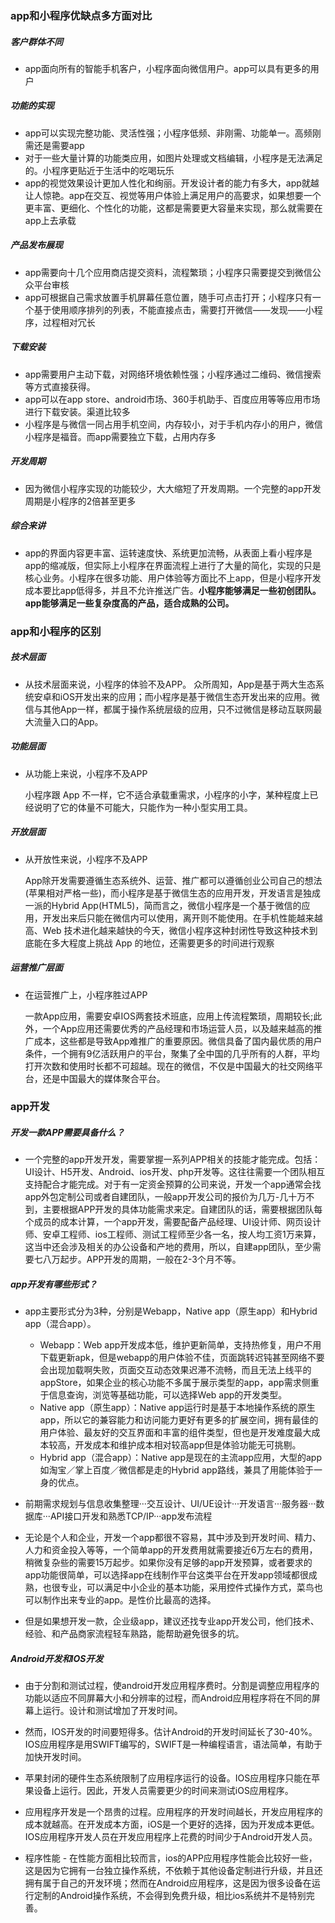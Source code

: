 ### app和小程序优缺点多方面对比



##### 客户群体不同

- app面向所有的智能手机客户，小程序面向微信用户。app可以具有更多的用户

##### 功能的实现

- app可以实现完整功能、灵活性强；小程序低频、非刚需、功能单一。高频刚需还是需要app
- 对于一些大量计算的功能类应用，如图片处理或文档编辑，小程序是无法满足的。小程序更贴近于生活中的吃喝玩乐
- app的视觉效果设计更加人性化和绚丽。开发设计者的能力有多大，app就越让人惊艳。app在交互、视觉等用户体验上满足用户的高要求，如果想要一个更丰富、更细化、个性化的功能，这都是需要更大容量来实现，那么就需要在app上去承载

##### 产品发布展现

- app需要向十几个应用商店提交资料，流程繁琐；小程序只需要提交到微信公众平台审核
- app可根据自己需求放置手机屏幕任意位置，随手可点击打开；小程序只有一个基于使用顺序排列的列表，不能直接点击，需要打开微信——发现——小程序，过程相对冗长

##### 下载安装

- app需要用户主动下载，对网络环境依赖性强；小程序通过二维码、微信搜索等方式直接获得。
- app可以在app store、android市场、360手机助手、百度应用等等应用市场进行下载安装。渠道比较多
- 小程序是与微信一同占用手机空间，内存较小，对于手机内存小的用户，微信小程序是福音。而app需要独立下载，占用内存多

##### 开发周期

- 因为微信小程序实现的功能较少，大大缩短了开发周期。一个完整的app开发周期是小程序的2倍甚至更多

##### 综合来讲

- app的界面内容更丰富、运转速度快、系统更加流畅，从表面上看小程序是app的缩减版，但实际上小程序在界面流程上进行了大量的简化，实现的只是核心业务。小程序在很多功能、用户体验等方面比不上app，但是小程序开发成本要比app低得多，并且不允许推送广告。**小程序能够满足一些初创团队。app能够满足一些复杂度高的产品，适合成熟的公司。**





### app和小程序的区别



##### 技术层面

- 从技术层面来说，小程序的体验不及APP。 众所周知，App是基于两大生态系统安卓和iOS开发出来的应用；而小程序是基于微信生态开发出来的应用。微信与其他App一样，都属于操作系统层级的应用，只不过微信是移动互联网最大流量入口的App。

##### 功能层面

- 从功能上来说，小程序不及APP

  小程序跟 App 不一样，它不适合承载重需求，小程序的小字，某种程度上已经说明了它的体量不可能大，只能作为一种小型实用工具。

##### 开放层面

- 从开放性来说，小程序不及APP

  App除开发需要遵循生态系统外、运营、推广都可以遵循创业公司自己的想法(苹果相对严格一些)，而小程序是基于微信生态的应用开发，开发语言是独成一派的Hybrid App(HTML5)，简而言之，微信小程序是一个基于微信的应用，开发出来后只能在微信内可以使用，离开则不能使用。在手机性能越来越高、Web 技术进化越来越快的今天，微信小程序这种封闭性导致这种技术到底能在多大程度上挑战 App 的地位，还需要更多的时间进行观察

##### 运营推广层面

- 在运营推广上，小程序胜过APP

  一款App应用，需要安卓IOS两套技术班底，应用上传流程繁琐，周期较长;此外，一个App应用还需要优秀的产品经理和市场运营人员，以及越来越高的推广成本，这些都是导致App难推广的重要原因。微信具备了国内最优质的用户条件，一个拥有9亿活跃用户的平台，聚集了全中国的几乎所有的人群，平均打开次数和使用时长都不可超越。现在的微信，不仅是中国最大的社交网络平台，还是中国最大的媒体聚合平台。





### app开发



##### 开发一款APP需要具备什么？

- 一个完整的app开发开发，需要掌握一系列APP相关的技能才能完成。包括：UI设计、H5开发、Android、ios开发、php开发等。这往往需要一个团队相互支持配合才能完成。对于有一定资金预算的公司来说，开发一个app通常会找app外包定制公司或者自建团队，一般app开发公司的报价为几万-几十万不到，主要根据APP开发的具体功能需求来定。自建团队的话，需要根据团队每个成员的成本计算，一个app开发，需要配备产品经理、UI设计师、网页设计师、安卓工程师、ios工程师、测试工程师至少各一名，按人均工资1万来算，这当中还会涉及相关的办公设备和产地的费用，所以，自建app团队，至少需要七八万起步。APP开发的周期，一般在2-3个月不等。

##### app开发**有哪些形式？**

- app主要形式分为3种，分别是Webapp，Native app（原生app）和Hybrid app（混合app）。
  - Webapp：Web app开发成本低，维护更新简单，支持热修复，用户不用下载更新apk，但是webapp的用户体验不佳，页面跳转迟钝甚至网络不要会出现加载啊失败，页面交互动态效果迟滞不流畅，而且无法上线平的appStore，如果企业的核心功能不多属于展示类型的app，app需求侧重于信息查询，浏览等基础功能，可以选择Web app的开发类型。
  - Native app（原生app）：Native app运行时是基于本地操作系统的原生app，所以它的兼容能力和访问能力更好有更多的扩展空间，拥有最佳的用户体验、最友好的交互界面和丰富的组件类型，但也是开发难度最大成本较高，开发成本和维护成本相对较高app但是体验功能无可挑剔。
  - Hybrid app（混合app）：Native app是现在的主流app应用，大型的app如淘宝／掌上百度／微信都是走的Hybrid app路线，兼具了用能体验于一身的优点。

- 前期需求规划与信息收集整理···交互设计、UI/UE设计···开发语言···服务器···数据库···API接口开发和熟悉TCP/IP···app发布流程

- 无论是个人和企业，开发一个app都很不容易，其中涉及到开发时间、精力、人力和资金投入等等，一个简单app的开发费用就需要接近6万左右的费用，稍微复杂些的需要15万起步。如果你没有足够的app开发预算，或者要求的app功能很简单，可以选择app在线制作平台这类平台在开发app领域都很成熟，也很专业，可以满足中小企业的基本功能，采用控件式操作方式，菜鸟也可以制作出来专业的app。是性价比最高的选择。

-  但是如果想开发一款，企业级app，建议还找专业app开发公司，他们技术、经验、和产品商家流程轻车熟路，能帮助避免很多的坑。



##### Android开发和IOS开发

- 由于分割和测试过程，使android开发应用程序费时。分割是调整应用程序的功能以适应不同屏幕大小和分辨率的过程，而Android应用程序将在不同的屏幕上运行。设计和测试增加了开发时间。

- 然而，IOS开发的时间要短得多。估计Android的开发时间延长了30-40%。IOS应用程序是用SWIFT编写的，SWIFT是一种编程语言，语法简单，有助于加快开发时间。

- 苹果封闭的硬件生态系统限制了应用程序运行的设备。IOS应用程序只能在苹果设备上运行。因此，开发人员需要更少的时间来测试iOS应用程序。

- 应用程序开发是一个昂贵的过程。应用程序的开发时间越长，开发应用程序的成本就越高。在开发成本方面，iOS是一个更好的选择，因为开发成本更低。IOS应用程序开发人员在开发应用程序上花费的时间少于Android开发人员。
- 程序性能 - 在性能方面相比较而言，ios的APP应用程序性能会比较好一些，这是因为它拥有一台独立操作系统，不依赖于其他设备定制进行升级，并且还拥有属于自己的开发环境；然而在Android应用程序，这是因为很多设备在运行定制的Android操作系统，不会得到免费升级，相比ios系统并不是特别完善。